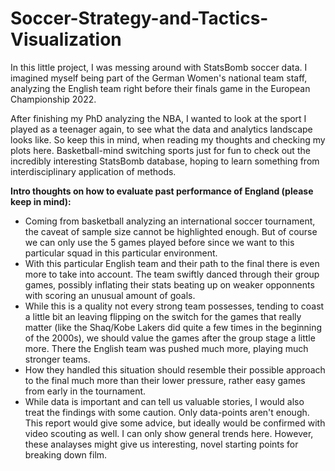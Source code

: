 # Soccer-Strategy-and-Tactics-Visualization

In this little project, I was messing around with StatsBomb soccer data. I imagined myself being part of the German Women's national team staff, analyzing the English team right before their finals game in the European Championship 2022.

After finishing my PhD analyzing the NBA, I wanted to look at the sport I played as a teenager again, to see what the data and analytics landscape looks like. So keep this in mind, when reading my thoughts and checking my plots here. Basketball-mind switching sports just for fun to check out the incredibly interesting StatsBomb database, hoping to learn something from interdisciplinary application of methods.


**Intro thoughts on how to evaluate past performance of England (please keep in mind):**

- Coming from basketball analyzing an international soccer tournament, the caveat of sample size cannot be highlighted enough. But of course we can only use the 5 games played before since we want to this particular squad in this particular environment.
- With this particular English team and their path to the final there is even more to take into account. The team swiftly danced through their group games, possibly inflating their stats beating up on weaker opponnents with scoring an unusual amount of goals. 
- While this is a quality not every strong team possesses, tending to coast a little bit an leaving flipping on the switch for the games that really matter (like the Shaq/Kobe Lakers did quite a few times in the beginning of the 2000s), we should value the games after the group stage a little more. There the English team was pushed much more, playing much stronger teams. 
- How they handled this situation should resemble their possible approach to the final much more than their lower pressure, rather easy games from early in the tournament.
- While data is important and can tell us valuable stories, I would also treat the findings with some caution. Only data-points aren't enough. This report would give some advice, but ideally would be confirmed with video scouting as well. I can only show general trends here. However, these analayses might give us interesting, novel starting points for breaking down film.
